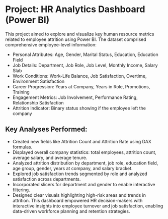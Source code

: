 # Project: HR Analytics Dashboard (Power BI)
This project aimed to explore and visualize key human resource metrics related to employee attrition using Power BI. The dataset comprised comprehensive employee-level information:
-	Personal Attributes: Age, Gender, Marital Status, Education, Education Field
-	Job Details: Department, Job Role, Job Level, Monthly Income, Salary Slab
-	Work Conditions: Work-Life Balance, Job Satisfaction, Overtime, Environment Satisfaction
-	Career Progression: Years at Company, Years in Role, Promotions, Training
-	Engagement Metrics: Job Involvement, Performance Rating, Relationship Satisfaction
-	Attrition Indicator: Binary status showing if the employee left the company
## Key Analyses Performed:
-	Created new fields like Attrition Count and Attrition Rate using DAX formulas.
-	Displayed overall company statistics: total employees, attrition count, average salary, and average tenure.
-	Analyzed attrition distribution by department, job role, education field, age group, gender, years at company, and salary bracket.
-	Explored job satisfaction trends segmented by role and analyzed satisfaction across departments.
-	Incorporated slicers for department and gender to enable interactive filtering.
-	Designed clear visuals highlighting high-risk areas and trends in attrition.
This dashboard empowered HR decision-makers with interactive insights into employee turnover and job satisfaction, enabling data-driven workforce planning and retention strategies.
